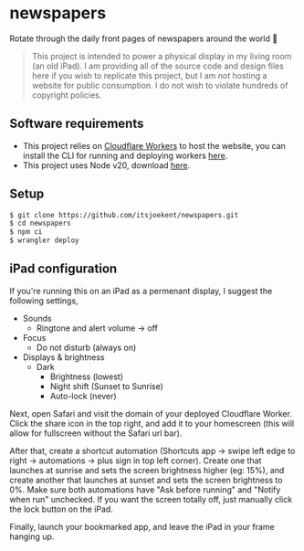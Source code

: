 # newspapers

Rotate through the daily front pages of newspapers around the world 📰

> This project is intended to power a physical display in my living room (an old iPad). I am providing all of the source code and design files here if you wish to replicate this project, but I am _not_ hosting a website for public consumption. I do not wish to violate hundreds of copyright policies.

## Software requirements

- This project relies on [Cloudflare Workers](https://workers.cloudflare.com/) to host the website, you can install the CLI for running and deploying workers [here](https://developers.cloudflare.com/workers/wrangler/install-and-update/).
- This project uses Node v20, download [here](https://nodejs.org/dist/v20.6.1/node-v20.6.1.pkg).

## Setup

```sh
$ git clone https://github.com/itsjoekent/newspapers.git
$ cd newspapers
$ npm ci
$ wrangler deploy
```

## iPad configuration

If you're running this on an iPad as a permenant display, I suggest the following settings,

- Sounds
  - Ringtone and alert volume -> off
- Focus
  - Do not disturb (always on)
- Displays & brightness
  - Dark
	- Brightness (lowest)
	- Night shift (Sunset to Sunrise)
	- Auto-lock (never)

Next, open Safari and visit the domain of your deployed Cloudflare Worker. Click the share icon in the top right, and add it to your homescreen (this will allow for fullscreen without the Safari url bar).

After that, create a shortcut automation (Shortcuts app -> swipe left edge to right -> automations -> plus sign in top left corner). Create one that launches at sunrise and sets the screen brightness higher (eg: 15%), and create another that launches at sunset and sets the screen brightness to 0%. Make sure both automations have "Ask before running" and "Notify when run" unchecked. If you want the screen totally off, just manually click the lock button on the iPad.

Finally, launch your bookmarked app, and leave the iPad in your frame hanging up.

